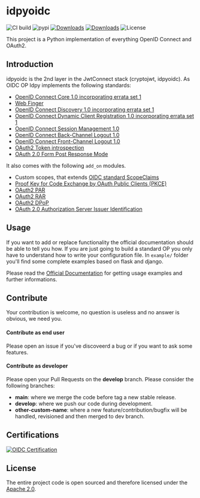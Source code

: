 # idpyoidc

![CI build](https://github.com/IdentityPython/idpy-oidc/workflows/idpy-oidc/badge.svg)
![pypi](https://img.shields.io/pypi/v/idpyoidc.svg)
[![Downloads](https://pepy.tech/badge/idpyoidc)](https://pepy.tech/project/idpyoidc)
[![Downloads](https://pepy.tech/badge/idpyoidc/week)](https://pepy.tech/project/idpyoidc)
![License](https://img.shields.io/badge/license-Apache%202-blue.svg)

This project is a Python implementation of everything OpenID Connect and OAuth2.

## Introduction

idpyoidc is the 2nd layer in the JwtConnect stack (cryptojwt, idpyoidc).
As OIDC OP Idpy implements the following standards:

* [OpenID Connect Core 1.0 incorporating errata set 1](https://openid.net/specs/openid-connect-core-1_0.html)
* [Web Finger](https://openid.net/specs/openid-connect-discovery-1_0.html#IssuerDiscovery)
* [OpenID Connect Discovery 1.0 incorporating errata set 1](https://openid.net/specs/openid-connect-discovery-1_0.html)
* [OpenID Connect Dynamic Client Registration 1.0 incorporating errata set 1](https://openid.net/specs/openid-connect-registration-1_0.html)
* [OpenID Connect Session Management 1.0](https://openid.net/specs/openid-connect-session-1_0.html)
* [OpenID Connect Back-Channel Logout 1.0](https://openid.net/specs/openid-connect-backchannel-1_0.html)
* [OpenID Connect Front-Channel Logout 1.0](https://openid.net/specs/openid-connect-frontchannel-1_0.html)
* [OAuth2 Token introspection](https://tools.ietf.org/html/rfc7662)
* [OAuth 2.0 Form Post Response Mode](https://openid.net/specs/oauth-v2-form-post-response-mode-1_0.html)

It also comes with the following `add_on` modules.

* Custom scopes, that extends [OIDC standard ScopeClaims](https://openid.net/specs/openid-connect-core-1_0.html#ScopeClaims)
* [Proof Key for Code Exchange by OAuth Public Clients (PKCE)](https://tools.ietf.org/html/rfc7636)
* [OAuth2 PAR](https://datatracker.ietf.org/doc/html/rfc9126)
* [OAuth2 RAR](https://datatracker.ietf.org/doc/html/draft-ietf-oauth-rar)
* [OAuth2 DPoP](https://tools.ietf.org/id/draft-fett-oauth-dpop-04.html)
* [OAuth 2.0 Authorization Server Issuer Identification](https://datatracker.ietf.org/doc/draft-ietf-oauth-iss-auth-resp)

## Usage 

If you want to add or replace functionality the official documentation should be able to tell you how.
If you are just going to build a standard OP you only have to understand how to write your configuration file.
In `example/` folder you'll find some complete examples based on flask and django.

Please read the [Official Documentation](https://idpy-oidc.readthedocs.io/) for getting usage examples and further informations.

## Contribute

Your contribution is welcome, no question is useless and no answer is obvious, we need you.

#### Contribute as end user

Please open an issue if you've discoveerd a bug or if you want to ask some features.

#### Contribute as developer

Please open your Pull Requests on the __develop__ branch. 
Please consider the following branches:

 - __main__: where we merge the code before tag a new stable release.
 - __develop__: where we push our code during development.
 - __other-custom-name__: where a new feature/contribution/bugfix will be handled, revisioned and then merged to dev branch.

## Certifications
[![OIDC Certification](https://openid.net/wordpress-content/uploads/2016/04/oid-l-certification-mark-l-rgb-150dpi-90mm-300x157.png)](https://www.certification.openid.net/plan-detail.html?public=true&plan=7p3iPQmff6Ohv)

## License

The entire project code is open sourced and therefore licensed under the [Apache 2.0](https://en.wikipedia.org/wiki/Apache_License).
